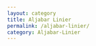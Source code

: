 ```yaml
---
layout: category
title: Aljabar Linier
permalink: /aljabar-linier/
category: Aljabar-Linier
---
```

